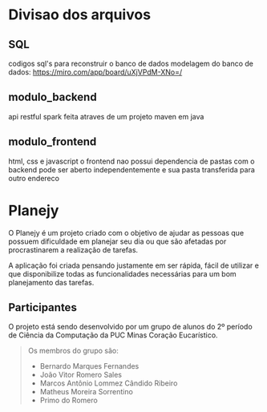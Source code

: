 # Divisao dos arquivos

## SQL
codigos sql's para reconstruir o banco de dados
modelagem do banco de dados: https://miro.com/app/board/uXjVPdM-XNo=/

## modulo_backend
api restful spark feita atraves de um projeto maven em java


## modulo_frontend
html, css e javascript
o frontend nao possui dependencia de pastas com o backend
pode ser aberto independentemente e sua pasta transferida para outro endereco




# Planejy  

O Planejy é um projeto criado com o objetivo de ajudar as pessoas que possuem dificuldade em planejar seu dia ou que são afetadas por procrastinarem a realização de tarefas.

A aplicação foi criada pensando justamente em ser rápida, fácil de utilizar e que disponibilize todas as funcionalidades necessárias para um bom planejamento das tarefas.


## Participantes

O projeto está sendo desenvolvido por um grupo de alunos do 2º período de Ciência da Computação da PUC Minas Coração Eucarístico.

> Os membros do grupo são: 
> - Bernardo Marques Fernandes
> - João Vitor Romero Sales
> - Marcos Antônio Lommez Cândido Ribeiro
> - Matheus Moreira Sorrentino
> - Primo do Romero
